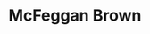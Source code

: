 ---
body_classes: "project-page"
template: mcfeggan-brown
title: McFeggan Brown
vert_text: Web Design
details:
    -
        client: McFeggan Brown
        role: "Design, Development"
        year: "2017"
        url: "http://www.mcfegganbrown.co.uk/"
background: bg-bw.jpg
main_img: main.jpg
laptop_img: laptop.png
intro_title: Office fit out and refurb specialist.
intro_text: McFeggan Brown had an old non-responsive site that they were unable to edit. So I designed them a new responsive site that fitted in with their rebrand and also allowed them to manage their content and particularly their case studies themselves.
inner_bgtext_1: About
inner_label_1: About Us
inner_bgtext_2: Case Studies
inner_label_2: Case Study Tiles
heading_font: Poppins
body_font: Karla
---